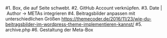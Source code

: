#1. Box, die auf Seite schwebt.
#2. GitHub Account verknüpfen.
#3. Date | Author -> METAs integrieren
#4. Beitragsbilder anpassen mit unterschiedlichen Größen
https://themecoder.de/2016/11/23/wie-du-beitragsbilder-im-wordpress-theme-implementieren-kannst/
#5. archive.php
#6. Gestaltung der Meta-Box
